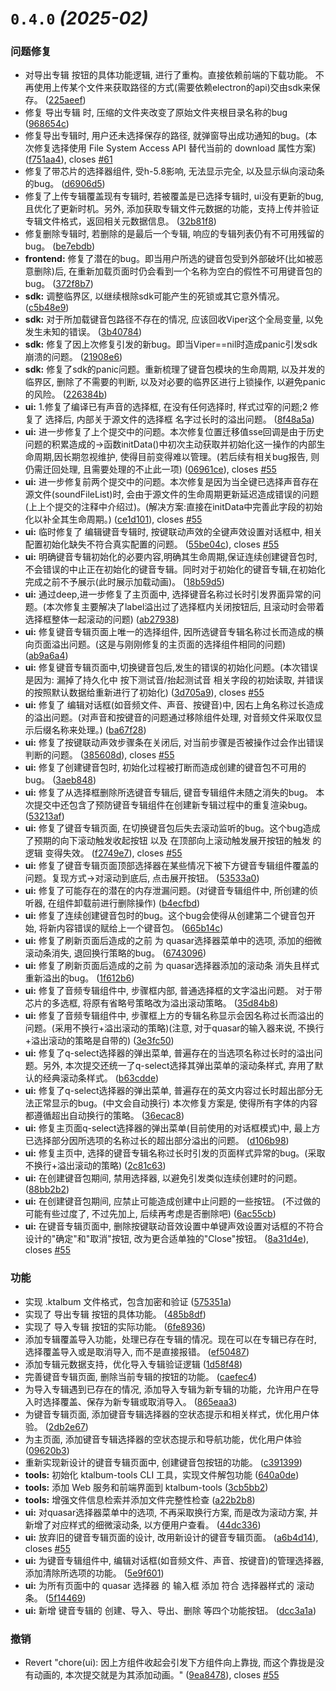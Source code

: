 # `0.4.0` *(2025-02)*

### 问题修复

* 对导出专辑 按钮的具体功能逻辑, 进行了重构。直接依赖前端的下载功能。 不再使用上传某个文件来获取路径的方式(需要依赖electron的api)交由sdk来保存。 ([225aeef](https://github.com/LuSrackhall/KeyTone/commit/225aeef6f1a017e199cc23220a4ebf3581d8c01e))
* 修复 导出专辑 时, 压缩的文件夹改变了原始文件夹根目录名称的bug ([968654c](https://github.com/LuSrackhall/KeyTone/commit/968654c03f835f47676ccbf99177945426cad1cd))
* 修复导出专辑时, 用户还未选择保存的路径, 就弹窗导出成功通知的bug。(本次修复选择使用 File System Access API 替代当前的 download 属性方案) ([f751aa4](https://github.com/LuSrackhall/KeyTone/commit/f751aa4871a5c694c52ad669a7142871f7feb474)), closes [#61](https://github.com/LuSrackhall/KeyTone/issues/61)
* 修复了带芯片的选择器组件, 受h-5.8影响, 无法显示完全, 以及显示纵向滚动条的bug。 ([d6906d5](https://github.com/LuSrackhall/KeyTone/commit/d6906d5b65bd43d18505faf50aeaa956a64eb926))
* 修复了上传专辑覆盖现有专辑时, 若被覆盖是已选择专辑时, ui没有更新的bug, 且优化了更新时机。另外,  添加获取专辑文件元数据的功能，支持上传并验证专辑文件格式，返回相关元数据信息。 ([32b81f8](https://github.com/LuSrackhall/KeyTone/commit/32b81f8abaf0a391837e8dcae675aec84545c2ac))
* 修复删除专辑时, 若删除的是最后一个专辑, 响应的专辑列表仍有不可用残留的bug。 ([be7ebdb](https://github.com/LuSrackhall/KeyTone/commit/be7ebdb135048db032de418cefefba7d612fbb61))
* **frontend:** 修复了潜在的bug。即当用户所选的键音包受到外部破坏(比如被恶意删除)后, 在重新加载页面时仍会看到一个名称为空白的假性不可用键音包的bug。 ([372f8b7](https://github.com/LuSrackhall/KeyTone/commit/372f8b762541f4bea15c15bfc6387152b43ef05b))
* **sdk:** 调整临界区, 以继续根除sdk可能产生的死锁或其它意外情况。 ([c5b48e9](https://github.com/LuSrackhall/KeyTone/commit/c5b48e9619f8f6d0eb0ab21f7c960abcc132e633))
* **sdk:** 对于所加载键音包路径不存在的情况, 应该回收Viper这个全局变量, 以免发生未知的错误。 ([3b40784](https://github.com/LuSrackhall/KeyTone/commit/3b407840275532050cffa68bb34d34eac0f2ad76))
* **sdk:** 修复了因上次修复引发的新bug。即当Viper==nil时造成panic引发sdk崩溃的问题。 ([21908e6](https://github.com/LuSrackhall/KeyTone/commit/21908e6f71e1cd8683a79517f334caf7a1b5856f))
* **sdk:** 修复了sdk的panic问题。重新梳理了键音包模块的生命周期, 以及并发的临界区, 删除了不需要的判断, 以及对必要的临界区进行上锁操作, 以避免panic的风险。 ([226384b](https://github.com/LuSrackhall/KeyTone/commit/226384b6eb888eca0276e2488be41e3b33d5fcae))
* **ui:** 1.修复了编译已有声音的选择框, 在没有任何选择时, 样式过窄的问题;2 修复了 选择后, 内部关于源文件的选择框 名字过长时的溢出问题。 ([8f48a5a](https://github.com/LuSrackhall/KeyTone/commit/8f48a5a44571e30d445fab695e19f1709d3079dc))
* **ui:** 进一步修复了上个提交中的问题。本次修复位置迁移值sse回调是由于历史问题的积累造成的->函数initData()中初次主动获取并初始化这一操作的内部生命周期,因长期忽视维护, 使得目前变得难以管理。(若后续有相关bug报告, 则仍需迁回处理, 且需要处理的不止此一项) ([06961ce](https://github.com/LuSrackhall/KeyTone/commit/06961ce059ceaa4a732b28f7937d411345bd6f4e)), closes [#55](https://github.com/LuSrackhall/KeyTone/issues/55)
* **ui:** 进一步修复前两个提交中的问题。本次修复是因为当全键已选择声音存在源文件(soundFileList)时, 会由于源文件的生命周期更新延迟造成错误的问题(上上个提交的注释中介绍过)。(解决方案:直接在initData中完善此字段的初始化以补全其生命周期。) ([ce1d101](https://github.com/LuSrackhall/KeyTone/commit/ce1d101d6762f25806c6c2a5e3d6dfcec6bd1ca1)), closes [#55](https://github.com/LuSrackhall/KeyTone/issues/55)
* **ui:** 临时修复了 编辑键音专辑时, 按键联动声效的全键声效设置对话框中, 相关配置初始化缺失不符合真实配置的问题。 ([55be04c](https://github.com/LuSrackhall/KeyTone/commit/55be04cf7575aec449d17377814e6ba6f2f29924)), closes [#55](https://github.com/LuSrackhall/KeyTone/issues/55)
* **ui:** 明确键音专辑初始化的必要内容,明确其生命周期,保证连续创建键音包时,不会错误的中止正在初始化的键音专辑。同时对于初始化的键音专辑,在初始化完成之前不予展示(此时展示加载动画)。 ([18b59d5](https://github.com/LuSrackhall/KeyTone/commit/18b59d53d9e19fc1f1c37e517007de0d62c348fc))
* **ui:** 通过deep,进一步修复了主页面中, 选择键音名称过长时引发界面异常的问题。(本次修复主要解决了label溢出过了选择框内关闭按钮后, 且滚动时会带着选择框整体一起滚动的问题) ([ab27938](https://github.com/LuSrackhall/KeyTone/commit/ab2793877d570cf871d48a7b21b1adf73165bd10))
* **ui:** 修复键音专辑页面上唯一的选择组件, 因所选键音专辑名称过长而造成的横向页面溢出问题。(这是与刚刚修复的主页面的选择组件相同的问题) ([ab9a6a4](https://github.com/LuSrackhall/KeyTone/commit/ab9a6a4b61f23d2a2012b6f3a7ceae6ca96b3768))
* **ui:** 修复键音专辑页面中,切换键音包后,发生的错误的初始化问题。(本次错误是因为: 漏掉了持久化中 按下测试音/抬起测试音 相关字段的初始读取, 并错误的按照默认数据给重新进行了初始化) ([3d705a9](https://github.com/LuSrackhall/KeyTone/commit/3d705a996128c1e9a8399d8cf2b5637630f9ff01)), closes [#55](https://github.com/LuSrackhall/KeyTone/issues/55)
* **ui:** 修复了 编辑对话框(如音频文件、声音、按键音)中, 因右上角名称过长造成的溢出问题。(对声音和按键音的问题通过移除组件处理, 对音频文件采取仅显示后缀名称来处理。) ([ba67f28](https://github.com/LuSrackhall/KeyTone/commit/ba67f28619d9ef52bb763fc948d2da0129b04f64))
* **ui:** 修复了按键联动声效步骤条在关闭后, 对当前步骤是否被操作过会作出错误判断的问题。 ([385608d](https://github.com/LuSrackhall/KeyTone/commit/385608dada66c5a1d69adc18f563a0b988573ae9)), closes [#55](https://github.com/LuSrackhall/KeyTone/issues/55)
* **ui:** 修复了创建键音包时, 初始化过程被打断而造成创建的键音包不可用的bug。 ([3aeb848](https://github.com/LuSrackhall/KeyTone/commit/3aeb848564f2c80f4cf00bb6e3e8dd52db49ed6b))
* **ui:** 修复了从选择框删除所选键音专辑后, 键音专辑组件未随之消失的bug。 本次提交中还包含了预防键音专辑组件在创建新专辑过程中的重复渲染bug。 ([53213af](https://github.com/LuSrackhall/KeyTone/commit/53213afc6d618e1a4ac63b5eb3415123e1c0d4ae))
* **ui:** 修复了键音专辑页面, 在切换键音包后失去滚动监听的bug。这个bug造成了预期的向下滚动触发收起按钮 以及 在顶部向上滚动触发展开按钮的触发 的逻辑 变得失效。 ([f2749e7](https://github.com/LuSrackhall/KeyTone/commit/f2749e784f94fd5b149bfb8d4306d70e853762af)), closes [#55](https://github.com/LuSrackhall/KeyTone/issues/55)
* **ui:** 修复了键音专辑页面顶部选择器在某些情况下被下方键音专辑组件覆盖的问题。复现方式->对滚动到底后, 点击展开按钮。 ([53533a0](https://github.com/LuSrackhall/KeyTone/commit/53533a0dd8f744ee046e2547297c9acfdb121a90))
* **ui:** 修复了可能存在的潜在的内存泄漏问题。(对键音专辑组件中, 所创建的侦听器, 在组件卸载前进行删除操作) ([b4ecfbd](https://github.com/LuSrackhall/KeyTone/commit/b4ecfbdcd47e4d7f017aa71c6565ef4291a41af0))
* **ui:** 修复了连续创建键音包时的bug。这个bug会使得从创建第二个键音包开始, 将新内容错误的赋给上一个键音包。 ([665b14c](https://github.com/LuSrackhall/KeyTone/commit/665b14c3327795be3ea7acf7e70e8bab23290163))
* **ui:** 修复了刷新页面后造成的之前 为 quasar选择器菜单中的选项, 添加的细微滚动条消失, 退回换行策略的bug。 ([6743096](https://github.com/LuSrackhall/KeyTone/commit/6743096f049807a3bef3015d1f598ee7b844cfb8))
* **ui:** 修复了刷新页面后造成的之前 为 quasar选择器添加的滚动条 消失且样式重新溢出的bug。 ([1f612b6](https://github.com/LuSrackhall/KeyTone/commit/1f612b61dd066ae8b450dbcd27d6caab517adb0e))
* **ui:** 修复了音频专辑组件中, 步骤框内部, 普通选择框的文字溢出问题。 对于带芯片的多选框, 将原有省略号策略改为溢出滚动策略。 ([35d84b8](https://github.com/LuSrackhall/KeyTone/commit/35d84b85f0bd65486fd478726274a5958a8284a8))
* **ui:** 修复了音频专辑组件中, 步骤框上方的专辑名称显示会因名称过长而溢出的问题。(采用不换行+溢出滚动的策略)(注意, 对于quasar的输入器来说, 不换行+溢出滚动的策略是自带的) ([3e3fc50](https://github.com/LuSrackhall/KeyTone/commit/3e3fc502b18164b492629b91988c819aa7b81575))
* **ui:** 修复了q-select选择器的弹出菜单, 普遍存在的当选项名称过长时的溢出问题。另外, 本次提交还统一了q-select选择其弹出菜单的滚动条样式, 弃用了默认的经典滚动条样式。 ([b63cdde](https://github.com/LuSrackhall/KeyTone/commit/b63cdde8d2befe8123ccee9aa7f81da8645dff7f))
* **ui:** 修复了q-select选择器的弹出菜单, 普遍存在的英文内容过长时超出部分无法正常显示的bug。(中文会自动换行) 本次修复方案是, 使得所有字体的内容都遵循超出自动换行的策略。 ([36ecac8](https://github.com/LuSrackhall/KeyTone/commit/36ecac8c9c8535738eb05a3d8f542690e861b62a))
* **ui:** 修复主页面q-select选择器的弹出菜单(目前使用的对话框模式)中, 最上方已选择部分因所选项的名称过长的超出部分溢出的问题。 ([d106b98](https://github.com/LuSrackhall/KeyTone/commit/d106b98204ed9c375b635bb0dfb39ab357c82fbb))
* **ui:** 修复主页中, 选择的键音专辑名称过长时引发的页面样式异常的bug。(采取不换行+溢出滚动的策略) ([2c81c63](https://github.com/LuSrackhall/KeyTone/commit/2c81c6340b957624096c9640786409676e1369cd))
* **ui:** 在创建键音包期间, 禁用选择器, 以避免引发类似连续创建时的问题。 ([88bb2b2](https://github.com/LuSrackhall/KeyTone/commit/88bb2b235ce49751503d3af3d583a63f40791da2))
* **ui:** 在创建键音包期间, 应禁止可能造成创建中止问题的一些按钮。 (不过做的可能有些过度了, 不过先加上, 后续再考虑是否删除吧) ([6ac55cb](https://github.com/LuSrackhall/KeyTone/commit/6ac55cb5cddcf8fea311e299b1c1bce910f35381))
* **ui:** 在键音专辑页面中, 删除按键联动音效设置中单键声效设置对话框的不符合设计的"确定"和"取消"按钮, 改为更合适单独的"Close"按钮。 ([8a31d4e](https://github.com/LuSrackhall/KeyTone/commit/8a31d4e05b5baae7a6a35504621ff4f6b0cffe09)), closes [#55](https://github.com/LuSrackhall/KeyTone/issues/55)

### 功能

* 实现 .ktalbum 文件格式，包含加密和验证 ([575351a](https://github.com/LuSrackhall/KeyTone/commit/575351a64022a8f193d1c7d2f3b8d75eea0f0bd2))
* 实现了 导出专辑 按钮的具体功能。 ([485b8df](https://github.com/LuSrackhall/KeyTone/commit/485b8df361b2224e376bd786fb14d91696a61df3))
* 实现了 导入专辑 按钮的实际功能。 ([6fe8936](https://github.com/LuSrackhall/KeyTone/commit/6fe8936c290db5335171f6ba7b5c6a7b16183e8a))
* 添加专辑覆盖导入功能，处理已存在专辑的情况。现在可以在专辑已存在时, 选择覆盖导入或是取消导入, 而不是直接报错。 ([ef50487](https://github.com/LuSrackhall/KeyTone/commit/ef504875ab655f8885497d81711492bb3a6277e1))
* 添加专辑元数据支持，优化导入专辑验证逻辑 ([1d58f48](https://github.com/LuSrackhall/KeyTone/commit/1d58f48ff08d3e9d46257bc638e9291ad563208a))
* 完善键音专辑页面, 删除当前专辑的按钮的功能。 ([caefec4](https://github.com/LuSrackhall/KeyTone/commit/caefec45442675767c2b02560a1b35fb6acad1cc))
* 为导入专辑遇到已存在的情况, 添加导入专辑为新专辑的功能，允许用户在导入时选择覆盖、保存为新专辑或取消导入。 ([865eaa3](https://github.com/LuSrackhall/KeyTone/commit/865eaa3092c85bb304e7364d8b566d0236ded847))
* 为键音专辑页面, 添加键音专辑选择器的空状态提示和相关样式，优化用户体验。 ([2db2e67](https://github.com/LuSrackhall/KeyTone/commit/2db2e671a351fe9674f6c55d3c6e4199c9c62490))
* 为主页面, 添加键音专辑选择器的空状态提示和导航功能，优化用户体验 ([09620b3](https://github.com/LuSrackhall/KeyTone/commit/09620b31d8a8d48e9dbbd75fdc874055fc50bdb4))
* 重新实现新设计的键音专辑页面中, 创建键音包按钮的功能。 ([c391399](https://github.com/LuSrackhall/KeyTone/commit/c3913999a29e54d769093be3b9300efbb3f6d865))
* **tools:** 初始化 ktalbum-tools CLI 工具，实现文件解包功能 ([640a0de](https://github.com/LuSrackhall/KeyTone/commit/640a0dece640f5ecc63f279aa7214d838a4e375f))
* **tools:** 添加 Web 服务和前端界面到 ktalbum-tools ([3cb5bb2](https://github.com/LuSrackhall/KeyTone/commit/3cb5bb229b6893db5aecbbed18c4dbe8f46c61cc))
* **tools:** 增强文件信息检索并添加文件完整性检查 ([a22b2b8](https://github.com/LuSrackhall/KeyTone/commit/a22b2b83830c4ca61018f763e0e4849c30d13178))
* **ui:** 对quasar选择器菜单中的选项, 不再采取换行方案, 而是改为滚动方案, 并新增了对应样式的细微滚动条, 以方便用户查看。 ([44dc336](https://github.com/LuSrackhall/KeyTone/commit/44dc336687f45e4c1f9cc4e2fd4012864deafdda))
* **ui:** 放弃旧的键音专辑页面的设计, 改用新设计的键音专辑页面。 ([a6b4d14](https://github.com/LuSrackhall/KeyTone/commit/a6b4d14349aee00424e6fb3a7661829316372229)), closes [#55](https://github.com/LuSrackhall/KeyTone/issues/55)
* **ui:** 为键音专辑组件中, 编辑对话框(如音频文件、声音、按键音)的管理选择器, 添加清除所选项的功能。 ([5e9f601](https://github.com/LuSrackhall/KeyTone/commit/5e9f601a42e4e718ebce89b17eb90c74fdcbb1da))
* **ui:** 为所有页面中的 quasar 选择器 的 输入框 添加 符合 选择器样式的 滚动条。 ([5f14469](https://github.com/LuSrackhall/KeyTone/commit/5f144692092e12398b7b3807a0efa833cd0a838e))
* **ui:** 新增 键音专辑的  创建、导入、导出、删除 等四个功能按钮。 ([dcc3a1a](https://github.com/LuSrackhall/KeyTone/commit/dcc3a1a6c07dd292847e474f18e27663e3b4b92a))

### 撤销

* Revert "chore(ui): 因上方组件收起会引发下方组件向上靠拢, 而这个靠拢是没有动画的, 本次提交就是为其添加动画。" ([9ea8478](https://github.com/LuSrackhall/KeyTone/commit/9ea8478a576fb20d399b1b5bdf4ad336026c3837)), closes [#55](https://github.com/LuSrackhall/KeyTone/issues/55)